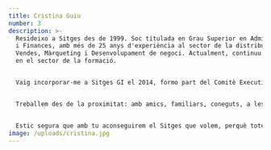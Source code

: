 ```yaml
---
title: Cristina Guiu
number: 3
description: >-
  Resideixo a Sitges des de 1999. Soc titulada en Grau Superior en Administració
  i Finances, amb més de 25 anys d'experiència al sector de la distribució en
  Vendes, Màrqueting i Desenvolupament de negoci. Actualment, continuu vinculada
  en el sector de la formació.


  Vaig incorporar-me a Sitges GI el 2014, formo part del Comitè Executiu des del 2019, i em sento totalment identificada amb la seva filosofia: Un partit municipalista que està al costat de les persones, que treballa per i per a Sitges; un partit transversal amb pluralitat ideològica, format per un gran equip humà de diferents edats, diferents professions, amb ideologies diverses, proper a la ciutadania i amb un objectiu comú: "Continuar treballant per Sitges".


  Treballem des de la proximitat: amb amics, familiars, coneguts, a les botigues, als restaurants, a les entitats... escoltant les seves necessitats per tal de treballar per facilitar-los el seu dia a dia. Com a partit municipalista és la nostra prioritat.


  Estic segura que amb tu aconseguirem el Sitges que volem, perquè totes i tots #SomSitges.
image: /uploads/cristina.jpg
---
```

